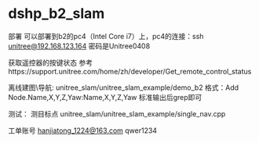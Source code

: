 # dshp_b2_slam

部署
可以部署到b2的pc4（Intel Core i7）上，pc4的连接：ssh unitree@192.168.123.164  密码是Unitree0408

获取遥控器的按键状态
参考https://support.unitree.com/home/zh/developer/Get_remote_control_status

离线建图\导航:
unitree_slam/unitree_slam_example/demo_b2
格式：Add Node.Name,X,Y,Z,Yaw:Name,X,Y,Z,Yaw
标准输出后grep即可

测试：
测目标点
unitree_slam/unitree_slam_example/single_nav.cpp

工单账号
hanjiatong_1224@163.com
qwer1234
